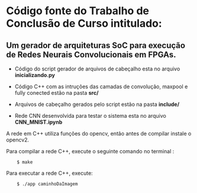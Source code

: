 # Código fonte do Trabalho de Conclusão de Curso intitulado: 

## Um gerador de arquiteturas SoC para execução de Redes Neurais Convolucionais em FPGAs.


- Código do script gerador de arquivos de cabeçalho esta no arquivo **inicializando.py**  

- Código C++ com as intruções das camadas de convolução, maxpool e fully conected estão na pasta **src/**

- Arquivos de cabeçalho gerados pelo script estão na pasta **include/**

- Rede CNN desenvolvida para testar o sistema esta no arquivo **CNN_MNIST.ipynb**

A rede em C++ utiliza funções do opencv, então antes de compilar instale o opencv2.

Para compilar a rede C++, execute o seguinte comando no terminal :
    
        $ make

Para executar a rede C++, execute:

        $ ./app caminhoDaImagem



